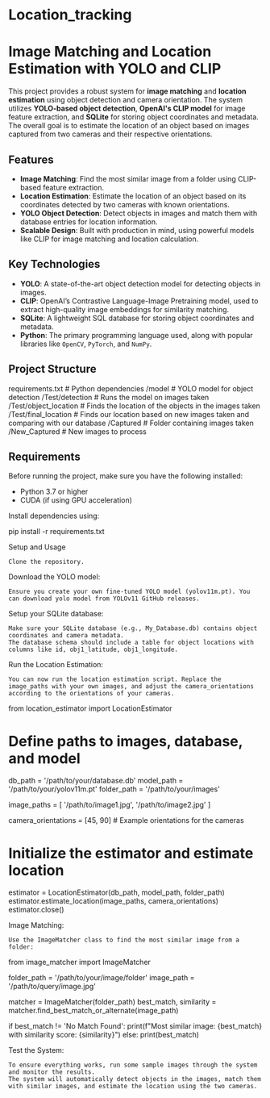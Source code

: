 # Location_tracking
# Image Matching and Location Estimation with YOLO and CLIP

This project provides a robust system for **image matching** and **location estimation** using object detection and camera orientation. The system utilizes **YOLO-based object detection**, **OpenAI's CLIP model** for image feature extraction, and **SQLite** for storing object coordinates and metadata. The overall goal is to estimate the location of an object based on images captured from two cameras and their respective orientations.

## Features
- **Image Matching**: Find the most similar image from a folder using CLIP-based feature extraction.
- **Location Estimation**: Estimate the location of an object based on its coordinates detected by two cameras with known orientations.
- **YOLO Object Detection**: Detect objects in images and match them with database entries for location information.
- **Scalable Design**: Built with production in mind, using powerful models like CLIP for image matching and location calculation.

## Key Technologies
- **YOLO**: A state-of-the-art object detection model for detecting objects in images.
- **CLIP**: OpenAI’s Contrastive Language-Image Pretraining model, used to extract high-quality image embeddings for similarity matching.
- **SQLite**: A lightweight SQL database for storing object coordinates and metadata.
- **Python**: The primary programming language used, along with popular libraries like `OpenCV`, `PyTorch`, and `NumPy`.

## Project Structure

requirements.txt # Python dependencies
/model # YOLO model for object detection
/Test/detection # Runs the model on images taken
/Test/object_location # Finds the location of the objects in the images taken
/Test/final_location # Finds our location based on new images taken and comparing with our database
/Captured # Folder containing images taken
/New_Captured # New images to process


## Requirements

Before running the project, make sure you have the following installed:

- Python 3.7 or higher
- CUDA (if using GPU acceleration)

Install dependencies using:


pip install -r requirements.txt

Setup and Usage

    Clone the repository.

Download the YOLO model:

    Ensure you create your own fine-tuned YOLO model (yolov11m.pt). You can download yolo model from YOLOv11 GitHub releases.

Setup your SQLite database:

    Make sure your SQLite database (e.g., My_Database.db) contains object coordinates and camera metadata.
    The database schema should include a table for object locations with columns like id, obj1_latitude, obj1_longitude.

Run the Location Estimation:

    You can now run the location estimation script. Replace the image_paths with your own images, and adjust the camera_orientations according to the orientations of your cameras.

from location_estimator import LocationEstimator

# Define paths to images, database, and model
db_path = '/path/to/your/database.db'
model_path = '/path/to/your/yolov11m.pt'
folder_path = '/path/to/your/images'

image_paths = [
    '/path/to/image1.jpg',
    '/path/to/image2.jpg'
]

camera_orientations = [45, 90]  # Example orientations for the cameras

# Initialize the estimator and estimate location
estimator = LocationEstimator(db_path, model_path, folder_path)
estimator.estimate_location(image_paths, camera_orientations)
estimator.close()

Image Matching:

    Use the ImageMatcher class to find the most similar image from a folder:

from image_matcher import ImageMatcher

folder_path = '/path/to/your/image/folder'
image_path = '/path/to/query/image.jpg'

matcher = ImageMatcher(folder_path)
best_match, similarity = matcher.find_best_match_or_alternate(image_path)

if best_match != 'No Match Found':
    print(f"Most similar image: {best_match} with similarity score: {similarity}")
else:
    print(best_match)

Test the System:

    To ensure everything works, run some sample images through the system and monitor the results.
    The system will automatically detect objects in the images, match them with similar images, and estimate the location using the two cameras.
